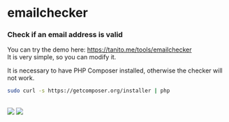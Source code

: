 # emailchecker
<h3>Check if an email address is valid</h3>

You can try the demo here: https://tanito.me/tools/emailchecker 
<br>
It is very simple, so you can modify it.
<br>
<p>It is necessary to have PHP Composer installed, otherwise the checker will not work.</p>

```bash
sudo curl -s https://getcomposer.org/installer | php
```
<br>
<img src="https://i.imgur.com/ZjNQH6X.png">
<img src="https://i.imgur.com/WRAcbea.png">

